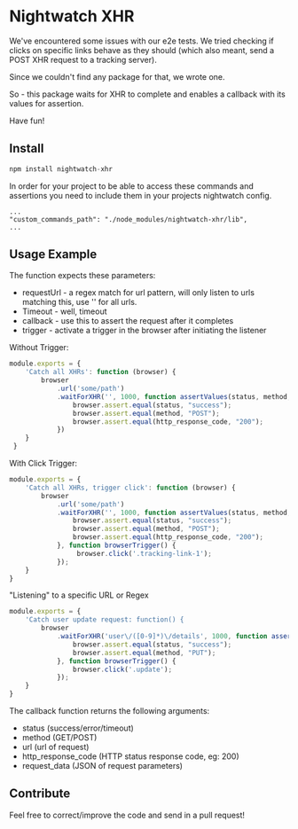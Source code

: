Nightwatch XHR
===

We've encountered some issues with our e2e tests.
We tried checking if clicks on specific links behave as they should (which also meant, send a POST XHR request to a tracking server).

Since we couldn't find any package for that, we wrote one.

So - this package waits for XHR to complete and enables a callback with its values for assertion.

Have fun!

Install
---
```javascript
npm install nightwatch-xhr
```

In order for your project to be able to access these commands and assertions you need to include them in your projects nightwatch config.
```
...
"custom_commands_path": "./node_modules/nightwatch-xhr/lib",
...
```

Usage Example
---
The function expects these parameters:
* requestUrl - a regex match for url pattern, will only listen to urls matching this, use '' for all urls.
* Timeout - well, timeout
* callback - use this to assert the request after it completes
* trigger - activate a trigger in the browser after initiating the listener

Without Trigger:
```javascript
module.exports = { 
    'Catch all XHRs': function (browser) {
        browser
            .url('some/path')
            .waitForXHR('', 1000, function assertValues(status, method, url, http_response_code, request_data) {
                browser.assert.equal(status, "success");
                browser.assert.equal(method, "POST");
                browser.assert.equal(http_response_code, "200");
            })
    }
 }
```

With Click Trigger:
```javascript
module.exports = { 
    'Catch all XHRs, trigger click': function (browser) {
        browser
            .url('some/path')
            .waitForXHR('', 1000, function assertValues(status, method, url, http_response_code, request_data) {
                browser.assert.equal(status, "success");
                browser.assert.equal(method, "POST");
                browser.assert.equal(http_response_code, "200");
            }, function browserTrigger() {
                 browser.click('.tracking-link-1');
            });
    }
}
```

"Listening" to a specific URL or Regex
```javascript
module.exports = {
    'Catch user update request: function() {
        browser
            .waitForXHR('user\/([0-9]*)\/details', 1000, function assertValues(status) {
                browser.assert.equal(status, "success");
                browser.assert.equal(method, "PUT");
            }, function browserTrigger() {
                browser.click('.update'); 
            });
    }
}
```


The callback function returns the following arguments:
* status (success/error/timeout)
* method (GET/POST)
* url (url of request)
* http_response_code (HTTP status response code, eg: 200)
* request_data (JSON of request parameters)

Contribute
---
Feel free to correct/improve the code and send in a pull request!
